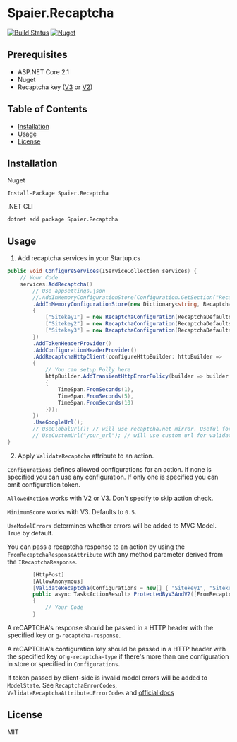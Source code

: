 # Spaier.Recaptcha

[![Build Status](https://travis-ci.org/Spaier/Spaier.Recaptcha.svg?branch=master)](https://travis-ci.org/Spaier/Spaier.Recaptcha)
[![Nuget](https://img.shields.io/nuget/v/Spaier.Recaptcha.svg)](https://www.nuget.org/packages/Spaier.Recaptcha)

## Prerequisites

- ASP.NET Core 2.1
- Nuget
- Recaptcha key ([V3](https://g.co/recaptcha/v3) or [V2](https://www.google.com/recaptcha/admin))

## Table of Contents

* [Installation](#installation)
* [Usage](#usage)
* [License](#license)

## Installation

Nuget

```
Install-Package Spaier.Recaptcha
```

.NET CLI

```
dotnet add package Spaier.Recaptcha
```

## Usage

1. Add recaptcha services in your Startup.cs

```cs
public void ConfigureServices(IServiceCollection services) {
    // Your Code
    services.AddRecaptcha()
        // Use appsettings.json
        //.AddInMemoryConfigurationStore(Configuration.GetSection("Recaptcha"))
        .AddInMemoryConfigurationStore(new Dictionary<string, RecaptchaConfiguration>
        {
            ["Sitekey1"] = new RecaptchaConfiguration(RecaptchaDefaults.TestSecretKey, RecaptchaSecretType.V2),
            ["Sitekey2"] = new RecaptchaConfiguration(RecaptchaDefaults.TestSecretKey, RecaptchaSecretType.V2Android),
            ["Sitekey3"] = new RecaptchaConfiguration(RecaptchaDefaults.TestSecretKey, RecaptchaSecretType.V3),
        })
        .AddTokenHeaderProvider()
        .AddConfigurationHeaderProvider()
        .AddRecaptchaHttpClient(configureHttpBuilder: httpBuilder =>
        {
		    // You can setup Polly here
            httpBuilder.AddTransientHttpErrorPolicy(builder => builder.WaitAndRetryAsync(new[]
            {
                TimeSpan.FromSeconds(1),
                TimeSpan.FromSeconds(5),
                TimeSpan.FromSeconds(10)
            }));
        })
        .UseGoogleUrl();
		// UseGlobalUrl(); // will use recaptcha.net mirror. Useful for countries where google.com is blocked.
        // UseCustomUrl("your_url"); // will use custom url for validation.
}
```

2. Apply `ValidateRecaptcha` attribute to an action.

`Configurations` defines allowed configurations for an action.
If none is specified you can use any configuration.
If only one is specified you can omit configuration token.

`AllowedAction` works with V2 or V3.
Don't specify to skip action check.

`MinimumScore` works with V3.
Defaults to `0.5`.

`UseModelErrors` determines whether errors will be added to MVC Model.
True by default.

You can pass a recaptcha response to an action by using the `FromRecaptchaResponseAttribute` with 
any method parameter derived from the `IRecaptchaResponse`.

```cs
        [HttpPost]
        [AllowAnonymous]
        [ValidateRecaptcha(Configurations = new[] { "Sitekey1", "Sitekey2" }, MinimumScore = 0.7, AllowedAction = "register")]
        public async Task<ActionResult> ProtectedByV3AndV2([FromRecaptchaResponse] RecaptchaResponse response)
        {
            // Your Code
        }
```

A reCAPTCHA's response should be passed in a HTTP header with the specified key or `g-recaptcha-response`.

A reCAPTCHA's configuration key should be passed in a HTTP header with the specified key or `g-recaptcha-type`
if there's more than one configuration in store or specified in `Configurations`.

If token passed by client-side is invalid model errors will be added to `ModelState`.
See `RecaptchaErrorCodes`, `ValidateRecaptchaAttribute.ErrorCodes` and [official docs](https://developers.google.com/recaptcha/docs/verify)

## License

MIT
